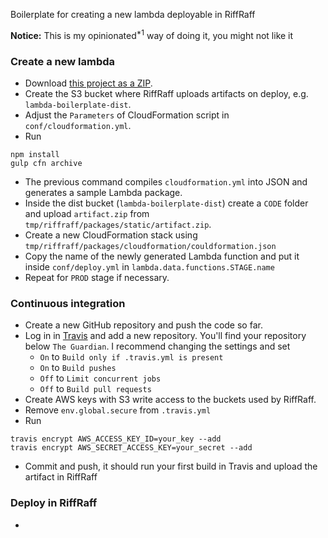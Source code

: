 Boilerplate for creating a new lambda deployable in RiffRaff

**Notice:** This is my opinionated<sup>*1</sup> way of doing it, you might not like it

### Create a new lambda

* Download [this project as a ZIP](https://github.com/guardian/lambda-boilerplate/archive/master.zip).
* Create the S3 bucket where RiffRaff uploads artifacts on deploy, e.g. `lambda-boilerplate-dist`.
* Adjust the `Parameters` of CloudFormation script in `conf/cloudformation.yml`.
* Run

```
npm install
gulp cfn archive
```

* The previous command compiles `cloudformation.yml` into JSON and generates a sample Lambda package.
* Inside the dist bucket (`lambda-boilerplate-dist`) create a `CODE` folder and upload `artifact.zip` from `tmp/riffraff/packages/static/artifact.zip`.
* Create a new CloudFormation stack using `tmp/riffraff/packages/cloudformation/couldformation.json`
* Copy the name of the newly generated Lambda function and put it inside `conf/deploy.yml` in `lambda.data.functions.STAGE.name`
* Repeat for `PROD` stage if necessary.


### Continuous integration

* Create a new GitHub repository and push the code so far.
* Log in in [Travis](https://travis-ci.org/) and add a new repository. You'll find your repository below `The Guardian`. I recommend changing the settings and set
   * `On` to `Build only if .travis.yml is present`
   * `On` to `Build pushes`
   * `Off` to `Limit concurrent jobs`
   * `Off` to `Build pull requests`
* Create AWS keys with S3 write access to the buckets used by RiffRaff.
* Remove `env.global.secure` from `.travis.yml`
* Run

```
travis encrypt AWS_ACCESS_KEY_ID=your_key --add
travis encrypt AWS_SECRET_ACCESS_KEY=your_secret --add
```

* Commit and push, it should run your first build in Travis and upload the artifact in RiffRaff

### Deploy in RiffRaff

*
